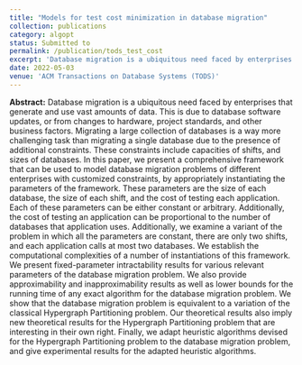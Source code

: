 ```yaml
---
title: "Models for test cost minimization in database migration"
collection: publications
category: algopt
status: Submitted to
permalink: /publication/tods_test_cost
excerpt: 'Database migration is a ubiquitous need faced by enterprises that generate and use vast amounts of data. This is due to database software updates, or from changes to hardware, project standards, and other business factors. Migrating a large collection of databases is a way more challenging task than migrating a single database due to the presence of additional constraints. These constraints include capacities of shifts, and sizes of databases. In this paper, we present a comprehensive framework that can be used to model database migration problems of different enterprises with customized constraints, by appropriately instantiating the parameters of the framework. These parameters are the size of each database, the size of each shift, and the cost of testing each application. Each of these parameters can be either constant or arbitrary. Additionally, the cost of testing an application can be proportional to the number of databases that application uses. Additionally, we examine a variant of the problem in which all the parameters are constant, there are only two shifts, and each application calls at most two databases. We establish the computational complexities of a number of instantiations of this framework. We present fixed-parameter intractability results for various relevant parameters of the database migration problem. We also provide approximability and inapproximability results as well as lower bounds for the running time of any exact algorithm for the database migration problem. We show that the database migration problem is equivalent to a variation of the classical Hypergraph Partitioning problem. Our theoretical results also imply new theoretical results for the Hypergraph Partitioning problem that are interesting in their own right. Finally, we adapt heuristic algorithms devised for the Hypergraph Partitioning problem to the database migration problem, and give experimental results for the adapted heuristic algorithms.'
date: 2022-05-03
venue: 'ACM Transactions on Database Systems (TODS)'
---
```

**Abstract:** Database migration is a ubiquitous need faced by enterprises that generate and use vast amounts of data. This is due to database software updates, or from changes to hardware, project standards, and other business factors. Migrating a large collection of databases is a way more challenging task than migrating a single database due to the presence of additional constraints. These constraints include capacities of shifts, and sizes of databases. In this paper, we present a comprehensive framework that can be used to model database migration problems of different enterprises with customized constraints, by appropriately instantiating the parameters of the framework. These parameters are the size of each database, the size of each shift, and the cost of testing each application. Each of these parameters can be either constant or arbitrary. Additionally, the cost of testing an application can be proportional to the number of databases that application uses. Additionally, we examine a variant of the problem in which all the parameters are constant, there are only two shifts, and each application calls at most two databases. We establish the computational complexities of a number of instantiations of this framework. We present fixed-parameter intractability results for various relevant parameters of the database migration problem. We also provide approximability and inapproximability results as well as lower bounds for the running time of any exact algorithm for the database migration problem. We show that the database migration problem is equivalent to a variation of the classical Hypergraph Partitioning problem. Our theoretical results also imply new theoretical results for the Hypergraph Partitioning problem that are interesting in their own right. Finally, we adapt heuristic algorithms devised for the Hypergraph Partitioning problem to the database migration problem, and give experimental results for the adapted heuristic algorithms.
